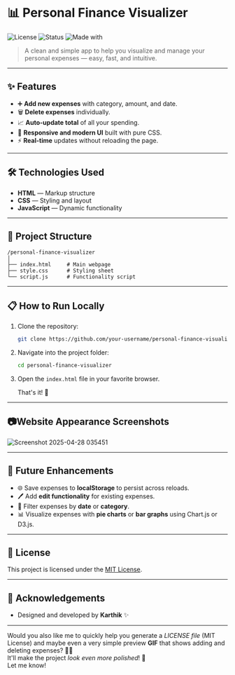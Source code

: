 # 📊 Personal Finance Visualizer

![License](https://img.shields.io/badge/license-MIT-green)
![Status](https://img.shields.io/badge/status-Active-brightgreen)
![Made with](https://img.shields.io/badge/made%20with-HTML%2C%20CSS%2C%20JavaScript-blue)

> A clean and simple app to help you visualize and manage your personal expenses — easy, fast, and intuitive.

---

## ✨ Features

- ➕ **Add new expenses** with category, amount, and date.
- 🗑️ **Delete expenses** individually.
- 📈 **Auto-update total** of all your spending.
- 🎨 **Responsive and modern UI** built with pure CSS.
- ⚡ **Real-time** updates without reloading the page.

---

## 🛠️ Technologies Used

- **HTML** — Markup structure
- **CSS** — Styling and layout
- **JavaScript** — Dynamic functionality

---

## 📂 Project Structure

```
/personal-finance-visualizer
│
├── index.html     # Main webpage
├── style.css      # Styling sheet
└── script.js      # Functionality script
```

---

## 📋 How to Run Locally

1. Clone the repository:

   ```bash
   git clone https://github.com/your-username/personal-finance-visualizer.git
   ```

2. Navigate into the project folder:

   ```bash
   cd personal-finance-visualizer
   ```

3. Open the `index.html` file in your favorite browser.

   That's it! 🎉

---

## 📷Website Appearance Screenshots
![Screenshot 2025-04-28 035451](https://github.com/user-attachments/assets/fa84c6c0-6555-48db-ba16-2d31bccfd154)

---
## 🚧 Future Enhancements

- 🌐 Save expenses to **localStorage** to persist across reloads.
- 🖊️ Add **edit functionality** for existing expenses.
- 📅 Filter expenses by **date** or **category**.
- 📊 Visualize expenses with **pie charts** or **bar graphs** using Chart.js or D3.js.

---

## 📄 License

This project is licensed under the [MIT License](LICENSE).

---

## 🙌 Acknowledgements

- Designed and developed by **Karthik** ✨

---

Would you also like me to quickly help you generate a *LICENSE file* (MIT License) and maybe even a very simple preview **GIF** that shows adding and deleting expenses? 📸👀  
It'll make the project *look even more polished*! 🚀  
Let me know!
